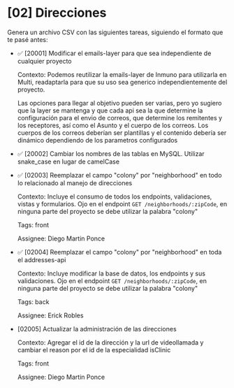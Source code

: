 # [02] Direcciones

Genera un archivo CSV con las siguientes tareas, siguiendo el formato que te pasé antes:

- ✅ [20001] Modificar el emails-layer para que sea independiente de cualquier proyecto

  Contexto: Podemos reutilizar la emails-layer de Inmuno para utilizarla en Multi, readaptarla para que su uso sea generico independientemente del proyecto.

  Las opciones para llegar al objetivo pueden ser varias, pero yo sugiero que la layer se mantenga y que cada api sea la que determine la configuración para el envio de correos, que determine los remitentes y los receptores, así como el Asunto y el cuerpo de los correos. Los cuerpos de los correos deberían ser plantillas y el contenido debería ser dinámico dependiendo de los parametros configurados

- ✅ [20002] Cambiar los nombres de las tablas en MySQL. Utilizar snake_case en lugar de camelCase

- ✅ [02003] Reemplazar el campo "colony" por "neighborhood" en todo lo relacionado al manejo de direcciones

  Contexto: Incluye el consumo de todos los endpoints, validaciones, vistas y formularios. Ojo en el endpoint `GET /neighborhoods/:zipCode`, en ninguna parte del proyecto se debe utilizar la palabra "colony"

  Tags: front

  Assignee: Diego Martin Ponce

- ✅ [02004] Reemplazar el campo "colony" por "neighborhood" en toda el addresses-api

  Contexto: Incluye modificar la base de datos, los endpoints y sus validaciones. Ojo en el endpoint `GET /neighborhoods/:zipCode`, en ninguna parte del proyecto se debe utilizar la palabra "colony"

  Tags: back

  Assignee: Erick Robles

- [02005] Actualizar la administración de las direcciones

  Contexto: Agregar el id de la dirección y la url de videollamada y cambiar el reason por el id de la especialidad isClinic

  Tags: front

  Assignee: Diego Martin Ponce
